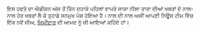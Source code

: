 ਇਸ ਹਫਤੇ ਦਾ ਐਡੀਸ਼ਨ ਅੱਜ ਤੋਂ ਤਿੰਨ ਦਹਾਕੇ ਪਹਿਲਾਂ ਵਾਪਰੇ ਸਾਕਾ ਨੀਲਾ ਤਾਰਾ ਦੀਆਂ ਖਬਰਾਂ ਦੇ ਨਾਲ-ਨਾਲ ਹੋਰ ਖਬਰਾਂ ਲੈ ਕੇ ਤੁਹਾਡੇ ਸਨਮੁਖ ਪੇਸ਼ ਹੋਇਆ ਹੈ। ਨਾਲ ਦੀ ਨਾਲ ਅਸੀਂ ਆਪਣੀ ਨਿਊਜ਼ ਟੀਮ ਵਿੱਚ ਇੱਕ ਨਵੇਂ ਜੀਅ, [ਜਿਮੀਂਦਾਰ](@anparr_jimidar) ਦੀ ਆਮਦ ਨੂੰ ਜੀ ਆਇਆਂ ਕਹਿੰਦੇ ਹਾਂ।
